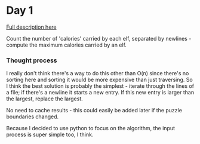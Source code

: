 # Day 1
[Full description here](https://adventofcode.com/2022/day/1)

Count the number of 'calories' carried by each elf, separated by newlines - compute the maximum calories carried by an elf. 

### Thought process
I really don't think there's a way to do this other than O(n) since there's no sorting here and sorting it would be more expensive than just traversing. So I think the best solution is probably the simplest - iterate through the lines of a file; if there's a newline it starts a new entry. If this new entry is larger than the largest, replace the largest. 

No need to cache results - this could easily be added later if the puzzle boundaries changed. 

Because I decided to use python to focus on the algorithm, the input process is super simple too, I think.
